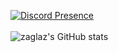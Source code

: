 [![Discord Presence](https://lanyard.cnrad.dev/api/1260018434922516612)](https://discord.com/users/1260018434922516612) <br><br>
![zaglaz's GitHub stats](https://github-readme-stats.vercel.app/api?username=zaglaz&show_icons=true&theme=gotham)
